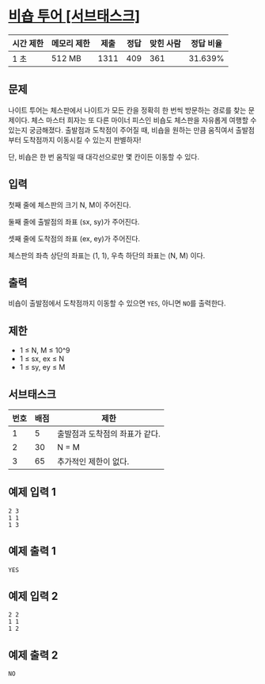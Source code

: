 # [비숍 투어 [서브태스크]](https://www.acmicpc.net/problem/23885)

| 시간 제한 | 메모리 제한 | 제출 | 정답 | 맞힌 사람 | 정답 비율 |
| --- | --- | --- | --- | --- | --- |
| 1 초 | 512 MB | 1311 | 409 | 361 | 31.639% |

## 문제

나이트 투어는 체스판에서 나이트가 모든 칸을 정확히 한 번씩 방문하는 경로를 찾는 문제이다. 체스 마스터 희자는 또 다른 마이너 피스인 비숍도 체스판을 자유롭게 여행할 수 있는지 궁금해졌다. 출발점과 도착점이 주어질 때, 비숍을 원하는 만큼 움직여서 출발점부터 도착점까지 이동시킬 수 있는지 판별하자!

단, 비숍은 한 번 움직일 때 대각선으로만 몇 칸이든 이동할 수 있다.

## 입력

첫째 줄에 체스판의 크기 N, M이 주어진다.

둘째 줄에 출발점의 좌표 (sx, sy)가 주어진다.

셋째 줄에 도착점의 좌표 (ex, ey)가 주어진다.

체스판의 좌측 상단의 좌표는 (1, 1), 우측 하단의 좌표는 (N, M) 이다.

## 출력

비숍이 출발점에서 도착점까지 이동할 수 있으면 `YES`, 아니면 `NO`를 출력한다.

## 제한

- 1 ≤ N, M ≤ 10^9
- 1 ≤ sx, ex ≤ N
- 1 ≤ sy, ey ≤ M

## 서브태스크

| 번호 | 배점 | 제한 |
| --- | --- | --- |
| 1 | 5 | 출발점과 도착점의 좌표가 같다. |
| 2 | 30 | N = M |
| 3 | 65 | 추가적인 제한이 없다. |

## 예제 입력 1

```
2 3
1 1
1 3

```

## 예제 출력 1

```
YES

```

## 예제 입력 2

```
2 2
1 1
1 2

```

## 예제 출력 2

```
NO
```
